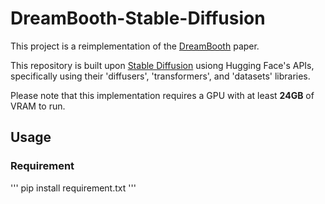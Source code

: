 # DreamBooth-Stable-Diffusion
This project is a reimplementation of the [DreamBooth](https://arxiv.org/abs/2208.12242) paper.

This repository is built upon [Stable Diffusion](https://github.com/CompVis/stable-diffusion) usiong Hugging Face's APIs, specifically using their 'diffusers', 'transformers', and 'datasets' libraries.

Please note that this implementation requires a GPU with at least **24GB** of VRAM to run. 

## Usage
### Requirement
'''
pip install requirement.txt
'''
